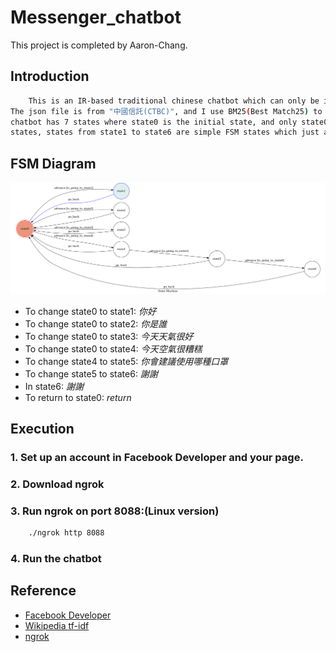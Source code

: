 # Messenger_chatbot

This project is completed by Aaron-Chang.

## Introduction
```sh
    This is an IR-based traditional chinese chatbot which can only be implemented on Messenger platfrom. 
The json file is from "中國信託(CTBC)", and I use BM25(Best Match25) to complete the task. Furthermore,the
chatbot has 7 states where state0 is the initial state, and only state0 can perform BM25. As regards other
states, states from state1 to state6 are simple FSM states which just accept certain strings.
```
## FSM Diagram
![fsm](./computation_theory_project/diagram.png)

* To change state0 to state1:
    *你好*
* To change state0 to state2:
    *你是誰*
* To change state0 to state3:
    *今天天氣很好*
* To change state0 to state4:
    *今天空氣很糟糕*
* To change state4 to state5:
    *你會建議使用哪種口罩*
* To change state5 to state6:
    *謝謝*
* In state6:
    *謝謝*
* To return to state0:
    *return*
## Execution
### 1. Set up an account in Facebook Developer and your page.
### 2. Download ngrok
### 3. Run ngrok on port 8088:(Linux version)
```sh
    ./ngrok http 8088
```
### 4. Run the chatbot
## Reference
* [Facebook Developer](https://developers.facebook.com)
* [Wikipedia tf-idf](https://en.wikipedia.org/wiki/Tf-idf)
* [ngrok](https://ngrok.com)
